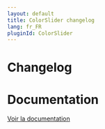 ```yaml
---
layout: default
title: ColorSlider changelog
lang: fr_FR
pluginId: ColorSlider
---
```


# Changelog


# Documentation

[Voir la documentation]({{site.baseurl}}/{{page.pluginId}}/{{page.lang}})
